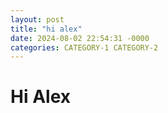 ```yaml
---
layout: post
title: "hi alex"
date: 2024-08-02 22:54:31 -0000
categories: CATEGORY-1 CATEGORY-2
---
```


# Hi Alex